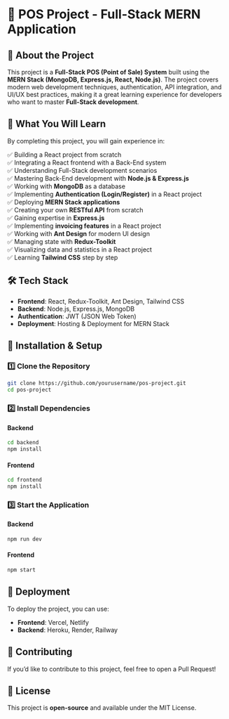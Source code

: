 # 🚀 POS Project - Full-Stack MERN Application  

## 📌 About the Project  
This project is a **Full-Stack POS (Point of Sale) System** built using the **MERN Stack (MongoDB, Express.js, React, Node.js)**. The project covers modern web development techniques, authentication, API integration, and UI/UX best practices, making it a great learning experience for developers who want to master **Full-Stack development**.  

## 🎯 What You Will Learn  
By completing this project, you will gain experience in:  

✅ Building a React project from scratch  
✅ Integrating a React frontend with a Back-End system  
✅ Understanding Full-Stack development scenarios  
✅ Mastering Back-End development with **Node.js & Express.js**  
✅ Working with **MongoDB** as a database  
✅ Implementing **Authentication (Login/Register)** in a React project  
✅ Deploying **MERN Stack applications**  
✅ Creating your own **RESTful API** from scratch  
✅ Gaining expertise in **Express.js**  
✅ Implementing **invoicing features** in a React project  
✅ Working with **Ant Design** for modern UI design  
✅ Managing state with **Redux-Toolkit**  
✅ Visualizing data and statistics in a React project  
✅ Learning **Tailwind CSS** step by step  

## 🛠️ Tech Stack  
- **Frontend**: React, Redux-Toolkit, Ant Design, Tailwind CSS  
- **Backend**: Node.js, Express.js, MongoDB  
- **Authentication**: JWT (JSON Web Token)  
- **Deployment**: Hosting & Deployment for MERN Stack  

## 🔧 Installation & Setup  

### 1️⃣ Clone the Repository  
```bash
git clone https://github.com/yourusername/pos-project.git
cd pos-project
```

### 2️⃣ Install Dependencies  

#### Backend  
```bash
cd backend
npm install
```

#### Frontend  
```bash
cd frontend
npm install
```

### 3️⃣ Start the Application  

#### Backend  
```bash
npm run dev
```

#### Frontend  
```bash
npm start
```

## 🚀 Deployment  
To deploy the project, you can use:  
- **Frontend**: Vercel, Netlify  
- **Backend**: Heroku, Render, Railway  

## 🤝 Contributing  
If you’d like to contribute to this project, feel free to open a Pull Request!  

## 📄 License  
This project is **open-source** and available under the MIT License.  

